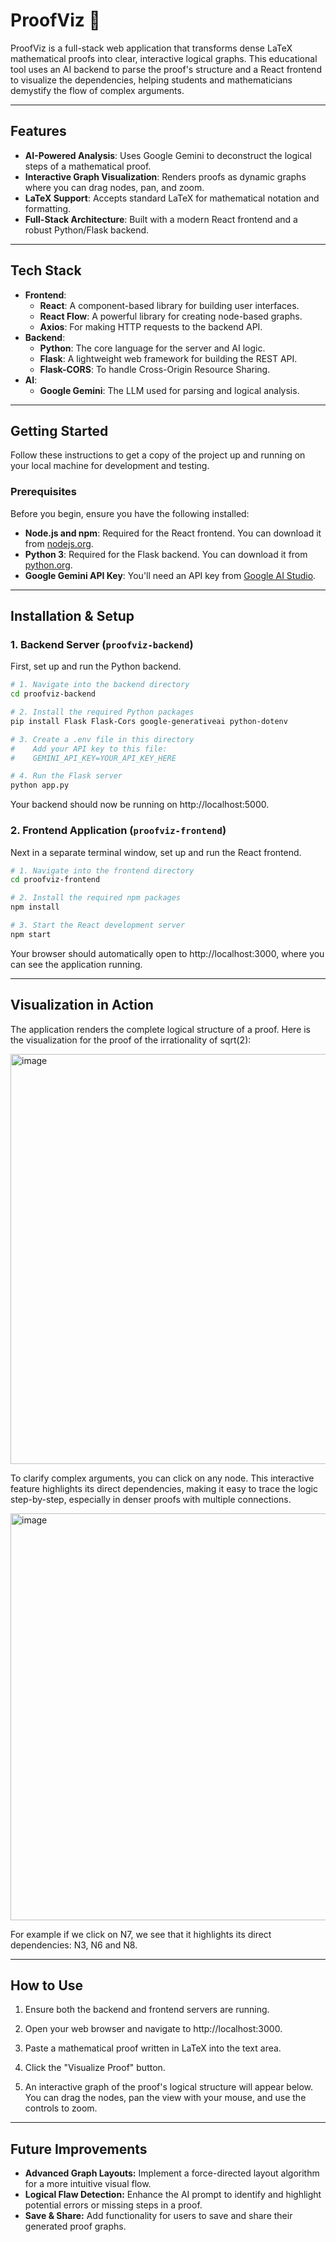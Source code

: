 # ProofViz 🔬

ProofViz is a full-stack web application that transforms dense LaTeX mathematical proofs into clear, interactive logical graphs. This educational tool uses an AI backend to parse the proof's structure and a React frontend to visualize the dependencies, helping students and mathematicians demystify the flow of complex arguments.



---

## Features

* **AI-Powered Analysis**: Uses Google Gemini to deconstruct the logical steps of a mathematical proof.
* **Interactive Graph Visualization**: Renders proofs as dynamic graphs where you can drag nodes, pan, and zoom.
* **LaTeX Support**: Accepts standard LaTeX for mathematical notation and formatting.
* **Full-Stack Architecture**: Built with a modern React frontend and a robust Python/Flask backend.

---

## Tech Stack

* **Frontend**:
    * **React**: A component-based library for building user interfaces.
    * **React Flow**: A powerful library for creating node-based graphs.
    * **Axios**: For making HTTP requests to the backend API.
* **Backend**:
    * **Python**: The core language for the server and AI logic.
    * **Flask**: A lightweight web framework for building the REST API.
    * **Flask-CORS**: To handle Cross-Origin Resource Sharing.
* **AI**:
    * **Google Gemini**: The LLM used for parsing and logical analysis.

---

## Getting Started

Follow these instructions to get a copy of the project up and running on your local machine for development and testing.

### **Prerequisites**

Before you begin, ensure you have the following installed:
* **Node.js and npm**: Required for the React frontend. You can download it from [nodejs.org](https://nodejs.org/).
* **Python 3**: Required for the Flask backend. You can download it from [python.org](https://python.org/).
* **Google Gemini API Key**: You'll need an API key from [Google AI Studio](https://aistudio.google.com/app/apikey).

---

## Installation & Setup

### **1. Backend Server (`proofviz-backend`)**

First, set up and run the Python backend.

```bash
# 1. Navigate into the backend directory
cd proofviz-backend

# 2. Install the required Python packages
pip install Flask Flask-Cors google-generativeai python-dotenv

# 3. Create a .env file in this directory
#    Add your API key to this file:
#    GEMINI_API_KEY=YOUR_API_KEY_HERE

# 4. Run the Flask server
python app.py
```
Your backend should now be running on http://localhost:5000.

### **2. Frontend Application (`proofviz-frontend`)**

Next in a separate terminal window, set up and run the React frontend.

```bash
# 1. Navigate into the frontend directory
cd proofviz-frontend

# 2. Install the required npm packages
npm install

# 3. Start the React development server
npm start
```
Your browser should automatically open to http://localhost:3000, where you can see the application running.

---
## Visualization in Action
The application renders the complete logical structure of a proof. Here is the visualization for the proof of the irrationality of sqrt(2)​:

<img width="699" height="656" alt="image" src="https://github.com/user-attachments/assets/3a511923-44c6-4ee7-822d-1a2cce53c677" />



To clarify complex arguments, you can click on any node. This interactive feature highlights its direct dependencies, making it easy to trace the logic step-by-step, especially in denser proofs with multiple connections. 

<img width="698" height="651" alt="image" src="https://github.com/user-attachments/assets/9e61aef6-e253-4acf-9793-78121cf70fac" />

For example if we click on N7, we see that it highlights its direct dependencies: N3, N6 and N8.

---

## How to Use
1. Ensure both the backend and frontend servers are running.

2. Open your web browser and navigate to http://localhost:3000.

3. Paste a mathematical proof written in LaTeX into the text area.

4. Click the "Visualize Proof" button.

5. An interactive graph of the proof's logical structure will appear below. You can drag the nodes, pan the view with your mouse, and use the controls to zoom.

---

## Future Improvements

* **Advanced Graph Layouts:** Implement a force-directed layout algorithm for a more intuitive visual flow.
* **Logical Flaw Detection:** Enhance the AI prompt to identify and highlight potential errors or missing steps in a proof.
* **Save & Share:** Add functionality for users to save and share their generated proof graphs.
